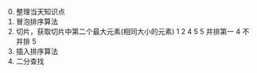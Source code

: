0. 整理当天知识点
1. 冒泡排序算法
2. 切片，获取切片中第二个最大元素(相同大小的元素)
    1 2 4 5 5 并排第一 4
              不并排   5
3. 插入排序算法
4. 二分查找
